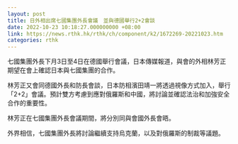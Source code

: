 ```yaml
---
layout: post
title: 日外相出席七國集團外長會議　並與德國舉行2+2會談
date: 2022-10-23 10:18:27.000000000 +08:00
link: https://news.rthk.hk/rthk/ch/component/k2/1672269-20221023.htm
categories: rthk
---
```


七國集團外長下月3日至4日在德國舉行會議，日本傳媒報道，與會的外相林芳正期望在會上確認日本與七國集團的合作。

林芳正又會同德國外長和防長會談，日本防相濱田靖一將透過視像方式加入，舉行「2+2」會議。預計雙方考慮到應對俄羅斯和中國，將討論並確認法治和加強安全合作的重要性。

林芳正在七國集團外長會議期間，將分別同與會國外長會晤。

外界相信，七國集團外長將討論繼續支持烏克蘭，以及對俄羅斯的制裁等議題。

